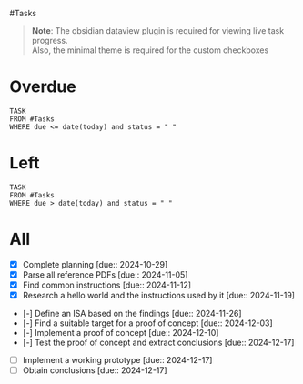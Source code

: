 #Tasks

> **Note**: The obsidian dataview plugin is required for viewing live task progress.  
> Also, the minimal theme is required for the custom checkboxes
# Overdue
```dataview
TASK
FROM #Tasks
WHERE due <= date(today) and status = " "
```

# Left
```dataview
TASK
FROM #Tasks
WHERE due > date(today) and status = " "
```

# All

- [x] Complete planning  [due:: 2024-10-29]
- [x] Parse all reference PDFs  [due:: 2024-11-05]
- [x] Find common instructions  [due:: 2024-11-12]
- [x] Research a hello world and the instructions used by it  [due:: 2024-11-19]
- [-] Define an ISA based on the findings  [due:: 2024-11-26]
- [-] Find a suitable target for a proof of concept  [due:: 2024-12-03]
- [-] Implement a proof of concept  [due:: 2024-12-10]
- [-] Test the proof of concept and extract conclusions  [due:: 2024-12-17]
- [ ] Implement a working prototype  [due:: 2024-12-17]
- [ ] Obtain conclusions  [due:: 2024-12-17]
